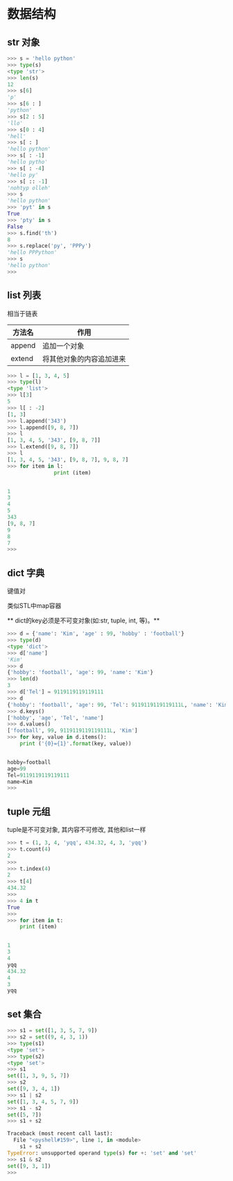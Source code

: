 # 数据结构

## str 对象

```Python
>>> s = 'hello python'
>>> type(s)
<type 'str'>
>>> len(s)
12
>>> s[6]
'p'
>>> s[6 : ]
'python'
>>> s[2 : 5]
'llo'
>>> s[0 : 4]
'hell'
>>> s[ : ]
'hello python'
>>> s[ : -1]
'hello pytho'
>>> s[ : -4]
'hello py'
>>> s[ :: -1]
'nohtyp olleh'
>>> s
'hello python'
>>> 'pyt' in s
True
>>> 'pty' in s
False
>>> s.find('th')
8
>>> s.replace('py', 'PPPy')
'hello PPPython'
>>> s
'hello python'
>>>

```



## list  列表

相当于链表


| 方法名 | 作用 |
|--------|------|
| append| 追加一个对象 |
| extend | 将其他对象的内容追加进来|

```python
>>> l = [1, 3, 4, 5]
>>> type(l)
<type 'list'>
>>> l[3]
5
>>> l[ : -2]
[1, 3]
>>> l.append('343')
>>> l.append([9, 8, 7])
>>> l
[1, 3, 4, 5, '343', [9, 8, 7]]
>>> l.extend([9, 8, 7])
>>> l
[1, 3, 4, 5, '343', [9, 8, 7], 9, 8, 7]
>>> for item in l:
	           print (item)


1
3
4
5
343
[9, 8, 7]
9
8
7
>>>

```

## dict  字典
键值对

类似STL中map容器

** dict的key必须是不可变对象(如:str, tuple, int, 等)。**

```python
>>> d = {'name': 'Kim', 'age' : 99, 'hobby' : 'football'}
>>> type(d)
<type 'dict'>
>>> d['name']
'Kim'
>>> d
{'hobby': 'football', 'age': 99, 'name': 'Kim'}
>>> len(d)
3
>>> d['Tel'] = 9119119119119111
>>> d
{'hobby': 'football', 'age': 99, 'Tel': 9119119119119111L, 'name': 'Kim'}
>>> d.keys()
['hobby', 'age', 'Tel', 'name']
>>> d.values()
['football', 99, 9119119119119111L, 'Kim']
>>> for key, value in d.items():
	print ('{0}={1}'.format(key, value))


hobby=football
age=99
Tel=9119119119119111
name=Kim
>>>

```


## tuple  元组

tuple是不可变对象, 其内容不可修改, 其他和list一样

```python
>>> t = (1, 3, 4, 'yqq', 434.32, 4, 3, 'yqq')
>>> t.count(4)
2
>>>
>>> t.index(4)
2
>>> t[4]
434.32
>>>
>>> 4 in t
True
>>>  
>>> for item in t:
	print (item)


1
3
4
yqq
434.32
4
3
yqq

```


## set 集合


```python
>>> s1 = set([1, 3, 5, 7, 9])
>>> s2 = set((9, 4, 3, 1))
>>> type(s1)
<type 'set'>
>>> type(s2)
<type 'set'>
>>> s1
set([1, 3, 9, 5, 7])
>>> s2
set([9, 3, 4, 1])
>>> s1 | s2
set([1, 3, 4, 5, 7, 9])
>>> s1 - s2
set([5, 7])
>>> s1 + s2

Traceback (most recent call last):
  File "<pyshell#159>", line 1, in <module>
    s1 + s2
TypeError: unsupported operand type(s) for +: 'set' and 'set'
>>> s1 & s2
set([9, 3, 1])
>>>

```
